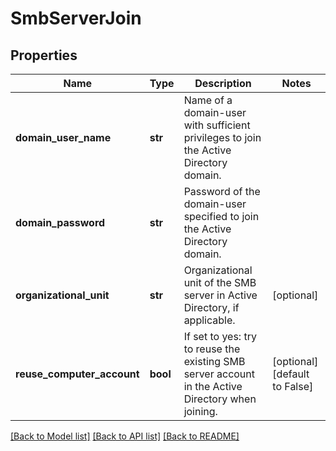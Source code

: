 # SmbServerJoin

## Properties
Name | Type | Description | Notes
------------ | ------------- | ------------- | -------------
**domain_user_name** | **str** | Name of a domain-user with sufficient privileges to join the Active Directory domain. | 
**domain_password** | **str** | Password of the domain-user specified to join the Active Directory domain. | 
**organizational_unit** | **str** | Organizational unit of the SMB server in Active Directory, if applicable. | [optional] 
**reuse_computer_account** | **bool** | If set to yes: try to reuse the existing SMB server account in the Active Directory when joining. | [optional] [default to False]

[[Back to Model list]](../README.md#documentation-for-models) [[Back to API list]](../README.md#documentation-for-api-endpoints) [[Back to README]](../README.md)

